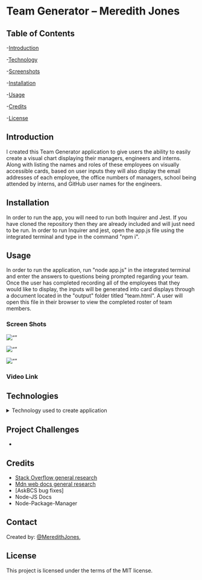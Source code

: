 Team Generator – Meredith Jones
=============================================================

## Table of Contents

-[Introduction](#Introduction)

-[Technology](#Technologies)

-[Screenshots](#Screenshots)

-[Installation](#Installation)
   
-[Usage](#Usage)

-[Credits](#Credits)

-[License](#License) 


## Introduction
I created this Team Generator application to give users the ability to easily create a visual chart displaying their managers, engineers and interns. 
Along with listing the names and roles of these employees on visually accessible cards, based on user inputs they will also display the email addresses of each employee, the office numbers of managers, school being attended by interns, and GitHub user names for the engineers. 

## Installation
In order to run the app, you will need to run both Inquirer and Jest. If you have cloned the repository then they are already included and will just need to be run. 
In order to run Inquirer and jest, open the app.js file using the integrated terminal and type in the command "npm i". 

## Usage 
In order to run the application, run "node app.js" in the integrated terminal and enter the answers to questions being prompted regarding your team. 
Once the user has completed recording all of the employees that they would like to display, the inputs will be generated into card displays through a document located in the "output" folder titled "team.html". A user will open this file in their browser to view the completed roster of team members. 

### Screen Shots
![“”](assets/images/.png)

![“”](assets/images/.png)

![“”](assets/images/.png)

### Video Link


## Technologies
<details>
<summary>Technology used to create application</summary>

* Javascript

* HTML5 (Provided for the project)

* Node-JS

* Inquirer

* Jest 

* Bootstrap
	I used Bootstrap style the cards and containers used to display each member of the team. 

* Bootswatch
    I used Bootswatch to style the color scheme of the team member' cards. 
	![“An image of the cards being displayed”](assets/images/bulmaex.png)


</details>

## Project Challenges
* 

## Credits

* [Stack Overflow general research](https://stackoverflow.com/) 
* [Mdn web docs general research](https://developer.mozilla.org/en-US/)
* [AskBCS bug fixes]
* Node-JS Docs
* Node-Package-Manager


## Contact
Created by: [@MeredithJones](https://github.com/meredithajones),


## License 
This project is licensed under the terms of the MIT license.